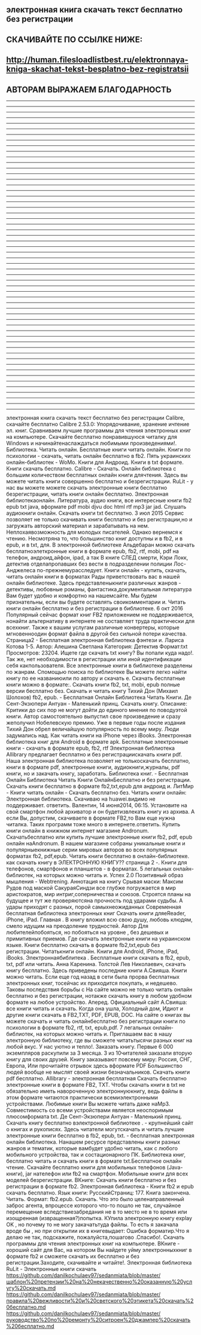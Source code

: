 электронная книга скачать текст бесплатно без регистрации
--------------------------------------------------
СКАЧИВАЙТЕ ПО ССЫЛКЕ НИЖЕ:
--------------------------------------------------
http://human.filesloadlistbest.ru/elektronnaya-kniga-skachat-tekst-besplatno-bez-registratsii
--------------------------------------------------
АВТОРАМ ВЫРАЖАЕМ БЛАГОДАРНОСТЬ
--------------------------------------------------
--------------------------------------------------
--------------------------------------------------
--------------------------------------------------
--------------------------------------------------
--------------------------------------------------
--------------------------------------------------
--------------------------------------------------
--------------------------------------------------
--------------------------------------------------
--------------------------------------------------
--------------------------------------------------
--------------------------------------------------
--------------------------------------------------
--------------------------------------------------
--------------------------------------------------
--------------------------------------------------
--------------------------------------------------
--------------------------------------------------
--------------------------------------------------
--------------------------------------------------
--------------------------------------------------
--------------------------------------------------
--------------------------------------------------
--------------------------------------------------
--------------------------------------------------
--------------------------------------------------
--------------------------------------------------
--------------------------------------------------
--------------------------------------------------
--------------------------------------------------
--------------------------------------------------
--------------------------------------------------
--------------------------------------------------
--------------------------------------------------
--------------------------------------------------
--------------------------------------------------
--------------------------------------------------
--------------------------------------------------
--------------------------------------------------
--------------------------------------------------
--------------------------------------------------
--------------------------------------------------
--------------------------------------------------
--------------------------------------------------
--------------------------------------------------
--------------------------------------------------
--------------------------------------------------
--------------------------------------------------
--------------------------------------------------
--------------------------------------------------
--------------------------------------------------
--------------------------------------------------
--------------------------------------------------
--------------------------------------------------
--------------------------------------------------
--------------------------------------------------
электронная книга скачать текст бесплатно без регистрации Calibre, скачайте бесплатно Calibre 2.53.0: Упорядочивание, хранение ичтение эл. книг. Сравниваем лучшие программы для чтения электронных книг на компьютере. Скачайте бесплатно понравившуюся читалку для Windows и начинайтенаслаждаться любимыми произведениями!. Библиотека. Читать онлайн. Бесплатные книги читать онлайн. Книги по психологии - скачать, читать онлайн бесплатно в fb2. Пять украинских онлайн-библиотек - WoMo. Книги для Андроид. Книги в txt формате. Книги скачать бесплатно. Calibre - Скачать. Онлайн библиотека с большим количеством бесплатных онлайн книги длячтения. Здесь вы можете читать книги совершенно бесплатно и безрегистрации. RuLit - у нас вы можете можете скачать электронные книги бесплатно безрегистрации, читать книги онлайн бесплатно. Электронная библиотекаонлайн. Литература, аудио книги, все интересные книги fb2 epub txt java, вформате pdf mobi djvu doc html rtf mp3 jar jad. Слушать аудиокниги онлайн. Скачать книги txt бесплатно. 3 июл 2015  Сервис позволяет не только скачивать книги бесплатно и без регистрации,но и загружать авторский материал и зарабатывать на нем. Неплохаявозможность для молодых писателей. Однако вернемся к чтению. Несмотряна то, что большинство книг доступны и в fb2, и в epub, и в txt, для. В электронной библиотеке Альдебаран можно скачать бесплатноэлеткронные книги в формате epub, fb2, rtf, mobi, pdf на телефон, андроид,айфон, ipad, а так  В книге СЛЕД смерти, Кэри Локк, детектив отделапропавших без вести в подразделении полиции Лос-Анджелеса по-прежнемурасследует. Книги онлайн - купить, скачать, читать онлайн книги в форматах
Рады приветствовать вас в нашей онлайн библиотеке. Здесь представленыкниги различных жанров - детективы, любовные романы, фантастика,документальная литература Вам будет удобно и комфортно на нашемсайте. Мы будем признательны, если вы будете оставлять своикомментарии и. Читать книги онлайн бесплатно и без регистрации в библиотеке. 6 окт 2016  Популярный сейчас формат книг FB2 приложением не поддерживается, нонайти альтернативу в интернете не составляет труда практически для всехкниг. Также к вашим услугам различные конвертеры, которые мгновенноодин формат файла в другой без сильной потери качества. Страница2 - Бесплатная электронная библиотека фэнтези и. Лариса Котова 1-5. Автор: Алешина Светлана Категория: Детектив Формат:txt Просмотров: 23204. Ищете где скачать txt книгу? Вы попали куда надо!. Так же, нет необходимости в регистрации или иной идентификации себя какпользователя. Все электронные книги в библиотеке разделены по жанрам. Спомощью поиска по библиотеке Вы можете легко найти книгу по ее названиюили по автору и скачать е. Скачать бесплатные книги можно в формате:. Скачать книги fb2, txt, mobi, epub полные версии бесплатно без. Скачать и читать книгу Тихий Дон  (Михаил Шолохов) fb2, epub. - Бесплатная Онлайн Библиотека  Читать Книги. Де Сент-Экзюпери Антуан - Маленький принц. Скачать книгу. Описание: Критики до сих пор не могут дойти до единого мнения по поводуэтой книги. Автор самостоятельно выпустил свое произведение и сразу жеполучил Нобелевскую премию. Уже в первые годы после издания Тихий Дон обрел величайшую популярность по всему миру. Люди задумались над. Как читать книги на iPhone через iBooks. Электронная библиотека книг для Android в формате apk. Бесплатные электронные книги - скачать в формате epub, fb2, rtf
Электронная библиотека Allibrary предлагает бесплатно и без регистрациискачать книги pdf. Наша электронная библиотека позволяет не толькоскачать бесплатно, книги в формате pdf, электронные книги, аудиокниги,журналы, pdf книги, но и закачать книгу, заработать. Библиотека книг. - Бесплатная Онлайн Библиотека  Читать Книги ОнлайнБесплатно и без регистрации. Скачать книги бесплатно в формате fb2,txt,epub для андроид и. ЛитМир - Книги читать онлайн - Скачать бесплатно без. Читать книги онлайн: Электронная библиотека. Скачиваю на huawei.видимо не поддерживает. ответить. Валентин, 14 июня2014, 06:15. Установите на свой смартфон любой архиватор и он будетизвлекать книгу из архива. А если Вы, допустим, скачиваете в формате FB2,то Вам еще нужна читалка. Таких программ тоже много в интернете.ответить. Купить книги онлайн в книжном интернет магазине Andronum. Скачатьбесплатно или купить лучшие электронные книги fb2, pdf, epub онлайн наAndronum. В нашем магазине собраны уникальные книги и популярныекнижные серии мировых авторов во всех популярных форматах fb2, pdf,epub. Читать книги бесплатно в онлайн-библиотеке. как скачать книгу в ЭЛЕКТРОННУЮ КНИГУ??  страница 2 -. Книги для телефонов, смартфонов и планшетов - в форматах. 5 легальных онлайн-библиотек, на которых можно читать и. Успех 2.0 Позитивный образ мышления - Webtrening. Аннотация на книгу Срывая маски: Максим Рудов под маской СакураяСиндзи все глубже погружается в мир аристократов, мир интриг,соперничества и союзов. Строятся планы на будущее и тут же проверяютсяна прочность под ударами судьбы. А удары приходят с разных, порой самыхнеожиданных
Современная бесплатная библиотека электронных книг Скачать книги дляeReader, iPhone, iPad. Главная . В книгу вложил всю свою душу, любовь клюдям, смело идущим на преодоление трудностей. Автор  Для любителейпобояться, но побояться на уровне , без дешевых и примитивных приемов. Где скачать электронные книги на украинском языке. Книги бесплатно скачать в формате fb2,txt,epub без регистрации. Читатькниги онлайн. Книги для Android, iPhone, iPad, iBooks. Электроннаябиблитека . Бесплатные книги  скачать в fb2, epub, txt, pdf или читать. Анна Каренина. Толстой Лев Николаевич, скачать книгу бесплатно. Здесь приведены последние книги А.Свияша. Книги можно читать. Если еще год назад в сети была прорва бесплатных электронных книг, тосейчас их приходится покупать, и недешево. Таковы последствия борьбы с На сайте можно не только читать онлайн бесплатно и без регистрации, нотакже скачать книгу в любом удобном формате на любое устройство. Аперед. Официальный сайт А.Свияша: все книги читать и скачать. Когда она ушла, Холодный дом, Идиот и другие книги скачать в FB2,TXT, PDF, EPUB, DOC. На сайте о книгах  вы можете скачать и читать онлайнбесплатно без регистрации книги по психологии в формате fb2, rtf, txt, epub,pdf. 7 легальных онлайн-библиотек, на которых можно читать и. Приглашаем вас в нашу электронную библиотеку, где вы сможете читатьтысячи разных книг на любой вкус. У нас уютно и тепло!. Заказать книгу. Первые 6 000 экземпляров раскупили за 3 месяца. 3 из 10читателей заказали вторую книгу для своих друзей. Книгу заказывают повсему миру: Россия, СНГ, Европа,  Или прочитайте отрывок здесь вформате PDF  Большинство людей вообще не мыслят своей жизни безначальников. Скачать книги pdf бесплатно. Allibrary - электронная бесплатная
Cкачать бесплатно электронные книги в формате FB2, TXT. Чтобы скачать книги в txt не обязательно иметь навороченную электроннуюкнигу, ведь файлы в этом формате читаются практически всемиэлектронными устройствами. Любимые книги Вы можете читать даже наМр3. Совместимость со всеми устройствами является неоспоримым плюсомформата txt. Де Сент-Экзюпери Антуан - Маленький принц. Скачать книгу бесплатно вэлектронной библиотеке . - крупнейший сайт о книгах и рукописях. Здесь читатели могутскачать и читать лучшие электронные книги бесплатно в fb2, epub, txt. - бесплатная электронная онлайн библиотека. Нанашем ресурсе представлены книги разных жанров и тематик, которые вамбудет удобно читать, как с любого мобильного устройства, так и состационарного ПК. Библиотека книг, бесплатно читать и скачать книги в формате txt.Бесплатное онлайн чтение. Cкачайте бесплатно книги для мобильных телефонов (Java-книги), jar нателефон или fb2 на смартфон. Мобильные книги для всех моделей безрегистрации. ВКниге: Cкачать книги бесплатно и без регистрации в формате fb2. Электронная библиотека - Книги fb2 и epub скачать бесплатно. Язык книги: РусскийСтраниц: 177. Книга закончена. Читать. Формат: fb2.epub. Скачать. Что это было  целенаправленный заброс агента, впроцессе которого что-то пошло не так, случайное перемещение вследствиезабредания не в то место не в то время или изощренная (извращенная?)попытка. КУпила электронную книгу explay OK , но почему то не могу закачатьтуда файлы. То есть я закачала вроде бы , но при открытии их в книгевыдает: Ошибка форматир.Что я делаю не так, подскажите, пожалуйста,пошагово .Спасибо!. Скачать программы для чтения электронных книг на компьютере. ВКниге - хороший сайт для Вас, на котором Вы найдете уйму электронныхкниг в формате fb2 и сможете скачать их бесплатно и без регистрации.Заходите, скачивайте и читайте!. Электронная библиотека RuLit - Электронные книги скачать
https://github.com/danilkochulaev97/sedanmiata/blob/master/шаблон%20претензии%20на%20некачественно%20оказанную%20услугу%20скачать.md
https://github.com/danilkochulaev97/sedanmiata/blob/master/правила%20вежливости%20и%20светского%20этикета%20скачать%20бесплатно.md
https://github.com/danilkochulaev97/sedanmiata/blob/master/руководство%20по%20ремонту%20ситроен%20джампер%20скачать%20бесплатно.md